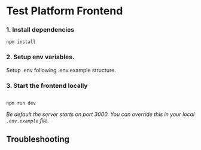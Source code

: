 # Test Platform Frontend

### 1. Install dependencies

```
npm install
```

### 2. Setup env variables.

Setup .env following .env.example structure.

### 3. Start the frontend locally


```

npm run dev

```

_Be default the server starts on port 3000. You can override this in your local `.env.example` file._

## Troubleshooting

